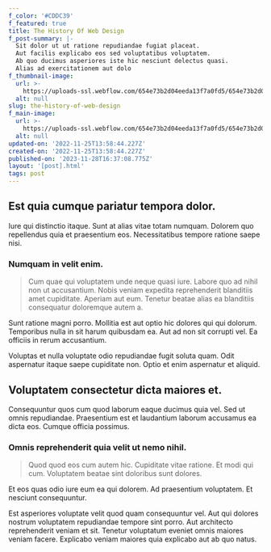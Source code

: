 ```yaml
---
f_color: '#CDDC39'
f_featured: true
title: The History Of Web Design
f_post-summary: |-
  Sit dolor ut ut ratione repudiandae fugiat placeat.
  Aut facilis explicabo eos sed voluptatibus voluptatem.
  Ab quo ducimus asperiores iste hic nesciunt delectus quasi.
  Alias ad exercitationem aut dolo
f_thumbnail-image:
  url: >-
    https://uploads-ssl.webflow.com/654e73b2d04eeda13f7a0fd5/654e73b2d04eeda13f7a0fdb_1669384715365-image8.jpg
  alt: null
slug: the-history-of-web-design
f_main-image:
  url: >-
    https://uploads-ssl.webflow.com/654e73b2d04eeda13f7a0fd5/654e73b2d04eeda13f7a0fdd_1669384715438-image18.jpg
  alt: null
updated-on: '2022-11-25T13:58:44.227Z'
created-on: '2022-11-25T13:58:44.227Z'
published-on: '2023-11-28T16:37:08.775Z'
layout: '[post].html'
tags: post
---
```


Est quia cumque pariatur tempora dolor.
---------------------------------------

Iure qui distinctio itaque. Sunt at alias vitae totam numquam. Dolorem quo repellendus quia et praesentium eos. Necessitatibus tempore ratione saepe nisi.

### Numquam in velit enim.

> Cum quae qui voluptatem unde neque quasi iure. Labore quo ad nihil non ut accusantium. Nobis veniam expedita reprehenderit blanditiis amet cupiditate. Aperiam aut eum. Tenetur beatae alias ea blanditiis consequatur doloremque autem a.

Sunt ratione magni porro. Mollitia est aut optio hic dolores qui qui dolorum. Temporibus nulla in sit harum quibusdam ea. Aut ad non sit corrupti vel. Ea officiis in rerum accusantium.

Voluptas et nulla voluptate odio repudiandae fugit soluta quam. Odit aspernatur itaque saepe cupiditate non. Optio et enim aspernatur et aliquid.

Voluptatem consectetur dicta maiores et.
----------------------------------------

Consequuntur quos cum quod laborum eaque ducimus quia vel. Sed ut omnis repudiandae. Praesentium est et laudantium laborum accusamus ea dicta eos. Cumque officia possimus.

### Omnis reprehenderit quia velit ut nemo nihil.

> Quod quod eos cum autem hic. Cupiditate vitae ratione. Et modi qui cum. Voluptatem beatae sint doloribus sunt dolores.

Et eos quas odio iure eum ea qui dolorem. Ad praesentium voluptatem. Et nesciunt consequuntur.

Est asperiores voluptate velit quod quam consequuntur vel. Aut qui dolores nostrum voluptatem repudiandae tempore sint porro. Aut architecto reprehenderit veniam et sit. Tenetur voluptatum eveniet omnis maiores veniam facere. Explicabo veniam maiores quia explicabo aut ab quo natus.
